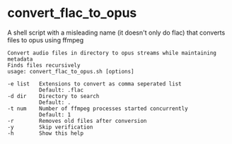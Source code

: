 # convert_flac_to_opus
A shell script with a misleading name (it doesn't only do flac) that converts files to opus using ffmpeg

```
Convert audio files in directory to opus streams while maintaining metadata
Finds files recursively
usage: convert_flac_to_opus.sh [options]

-e list   Extensions to convert as comma seperated list
          Default: .flac
-d dir    Directory to search
          Default: .
-t num    Number of ffmpeg processes started concurrently
          Default: 1
-r        Removes old files after conversion
-y        Skip verification
-h        Show this help
```
